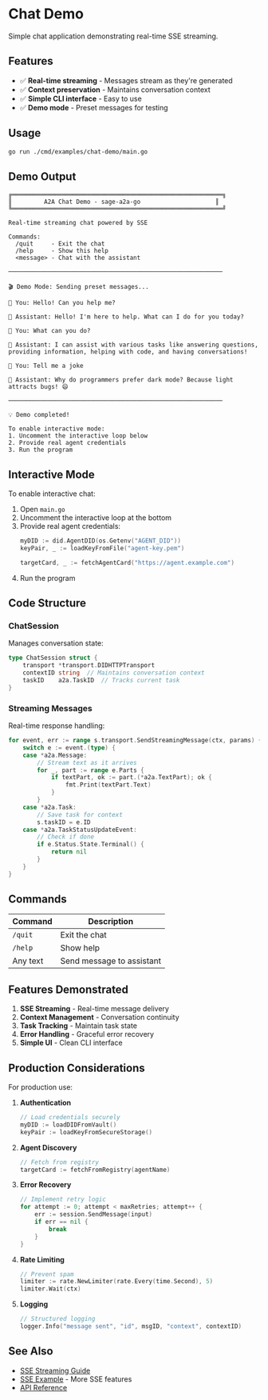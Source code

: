 # Chat Demo

Simple chat application demonstrating real-time SSE streaming.

## Features

- ✅ **Real-time streaming** - Messages stream as they're generated
- ✅ **Context preservation** - Maintains conversation context
- ✅ **Simple CLI interface** - Easy to use
- ✅ **Demo mode** - Preset messages for testing

## Usage

```bash
go run ./cmd/examples/chat-demo/main.go
```

## Demo Output

```
╔═══════════════════════════════════════════════════════════╗
║         A2A Chat Demo - sage-a2a-go                     ║
╚═══════════════════════════════════════════════════════════╝

Real-time streaming chat powered by SSE

Commands:
  /quit     - Exit the chat
  /help     - Show this help
  <message> - Chat with the assistant

────────────────────────────────────────────────────────────

🎬 Demo Mode: Sending preset messages...

👤 You: Hello! Can you help me?

🤖 Assistant: Hello! I'm here to help. What can I do for you today?

👤 You: What can you do?

🤖 Assistant: I can assist with various tasks like answering questions,
providing information, helping with code, and having conversations!

👤 You: Tell me a joke

🤖 Assistant: Why do programmers prefer dark mode? Because light
attracts bugs! 😄

────────────────────────────────────────────────────────────

💡 Demo completed!

To enable interactive mode:
1. Uncomment the interactive loop below
2. Provide real agent credentials
3. Run the program
```

## Interactive Mode

To enable interactive chat:

1. Open `main.go`
2. Uncomment the interactive loop at the bottom
3. Provide real agent credentials:
   ```go
   myDID := did.AgentDID(os.Getenv("AGENT_DID"))
   keyPair, _ := loadKeyFromFile("agent-key.pem")

   targetCard, _ := fetchAgentCard("https://agent.example.com")
   ```
4. Run the program

## Code Structure

### ChatSession
Manages conversation state:
```go
type ChatSession struct {
    transport *transport.DIDHTTPTransport
    contextID string  // Maintains conversation context
    taskID    a2a.TaskID  // Tracks current task
}
```

### Streaming Messages
Real-time response handling:
```go
for event, err := range s.transport.SendStreamingMessage(ctx, params) {
    switch e := event.(type) {
    case *a2a.Message:
        // Stream text as it arrives
        for _, part := range e.Parts {
            if textPart, ok := part.(*a2a.TextPart); ok {
                fmt.Print(textPart.Text)
            }
        }
    case *a2a.Task:
        // Save task for context
        s.taskID = e.ID
    case *a2a.TaskStatusUpdateEvent:
        // Check if done
        if e.Status.State.Terminal() {
            return nil
        }
    }
}
```

## Commands

| Command | Description |
|---------|-------------|
| `/quit` | Exit the chat |
| `/help` | Show help |
| Any text | Send message to assistant |

## Features Demonstrated

1. **SSE Streaming** - Real-time message delivery
2. **Context Management** - Conversation continuity
3. **Task Tracking** - Maintain task state
4. **Error Handling** - Graceful error recovery
5. **Simple UI** - Clean CLI interface

## Production Considerations

For production use:

1. **Authentication**
   ```go
   // Load credentials securely
   myDID := loadDIDFromVault()
   keyPair := loadKeyFromSecureStorage()
   ```

2. **Agent Discovery**
   ```go
   // Fetch from registry
   targetCard := fetchFromRegistry(agentName)
   ```

3. **Error Recovery**
   ```go
   // Implement retry logic
   for attempt := 0; attempt < maxRetries; attempt++ {
       err := session.SendMessage(input)
       if err == nil {
           break
       }
   }
   ```

4. **Rate Limiting**
   ```go
   // Prevent spam
   limiter := rate.NewLimiter(rate.Every(time.Second), 5)
   limiter.Wait(ctx)
   ```

5. **Logging**
   ```go
   // Structured logging
   logger.Info("message sent", "id", msgID, "context", contextID)
   ```

## See Also

- [SSE Streaming Guide](../../../docs/SSE_STREAMING_GUIDE.md)
- [SSE Example](../sse-streaming/) - More SSE features
- [API Reference](../../../docs/API_REFERENCE.md)
